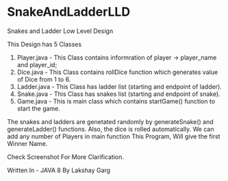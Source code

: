 # SnakeAndLadderLLD
Snakes and Ladder Low Level Design

This Design has 5 Classes

1) Player.java - This Class contains informration of player -> player_name and player_id;
2) Dice.java - This Class contains rollDice function which generates value of Dice from 1 to 6.
3) Ladder.java - This Class has ladder list (starting and endpoint of ladder).
4) Snake.java - This Class has snakes list (starting and endpoint of snake).
5) Game.java - This is main class which contains startGame() function to start the game.

The snakes and ladders are genetated randomly by generateSnake() and generateLadder() functions.
Also, the dice is rolled automatically.
We can add any number of Players in main function
This Program, Will give the first Winner Name.

Check Screenshot For More Clarification.

Written In - JAVA 8
 By Lakshay Garg
